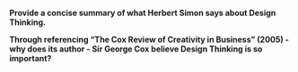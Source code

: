 **Provide a concise summary of what Herbert Simon says about Design Thinking.**

**Through referencing “The Cox Review of Creativity in Business” (2005) - why does its author - Sir George Cox believe Design Thinking is so important?**
